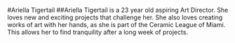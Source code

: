 #Ariella Tigertail
##Ariella Tigertail is a 23 year old aspiring Art Director. She loves new and exciting projects that challenge her. She also loves creating works of art with her hands, as she is part of the Ceramic League of Miami. This allows her to find tranquility after a long week of projects. 
